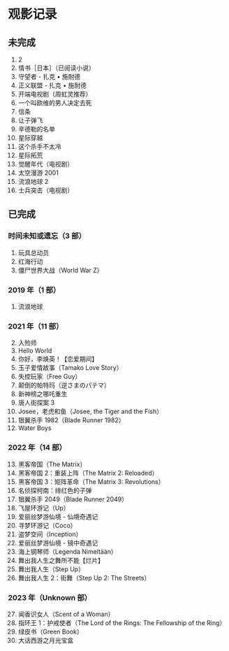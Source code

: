 # 观影记录

## 未完成

1. 2
2. 情书［日本］（已阅读小说）
3. 守望者 - 扎克 • 施耐德
4. 正义联盟 - 扎克 • 施耐德
5. 开端电视剧（周虹灵推荐）
6. 一个叫欧维的男人决定去死
7. 信条
9. 让子弹飞
11. 辛德勒的名单
12. 星际穿越
13. 这个杀手不太冷
14. 星际拓荒
15. 觉醒年代（电视剧）
16. 太空漫游 2001
16. 流浪地球 2
17. 士兵突击（电视剧）

## 已完成

### 时间未知或遗忘（3 部）

1. 玩具总动员
2. 红海行动
3. 僵尸世界大战（World War Z）

### 2019 年（1 部）

1. 流浪地球

### 2021 年（11 部）

2. 入殓师
3. Hello World
4. 你好，李焕英！【恋爱期间】
5. 玉子爱情故事（Tamako Love Story）
6. 失控玩家（Free Guy）
7. 颠倒的帕特玛（逆さまのパテマ）
8. 新神榜之哪吒重生
9. 唐人街探案 3
10. Josee，老虎和鱼（Josee, the Tiger and the Fish）
11. 银翼杀手 1982（Blade Runner 1982）
12. Water Boys

###  2022 年（14 部）

13. 黑客帝国（The Matrix）
14. 黑客帝国 2：重装上阵（The Matrix 2: Reloaded）
15.  黑客帝国 3：矩阵革命（The Matrix 3: Revolutions）
16. 名侦探柯南：绯红色的子弹
17. 银翼杀手 2049（Blade Runner 2049）
18. 飞屋环游记（Up）
19. 爱丽丝梦游仙境 - 仙境奇遇记
20. 寻梦环游记（Coco）
21. 盗梦空间（Inception）
22. 爱丽丝梦游仙境 - 镜中奇遇记
23. 海上钢琴师（Legenda Nimeltään）
24. 舞出我人生之舞所不能【烂片】
25. 舞出我人生（Step Up）
26. 舞出我人生 2：街舞（Step Up 2: The Streets）

### 2023 年（Unknown 部）

27. 闻香识女人（Scent of a Woman）
28. 指环王 1：护戒使者（The Lord of the Rings: The Fellowship of the Ring）
29. 绿皮书（Green Book）
30. 大话西游之月光宝盒